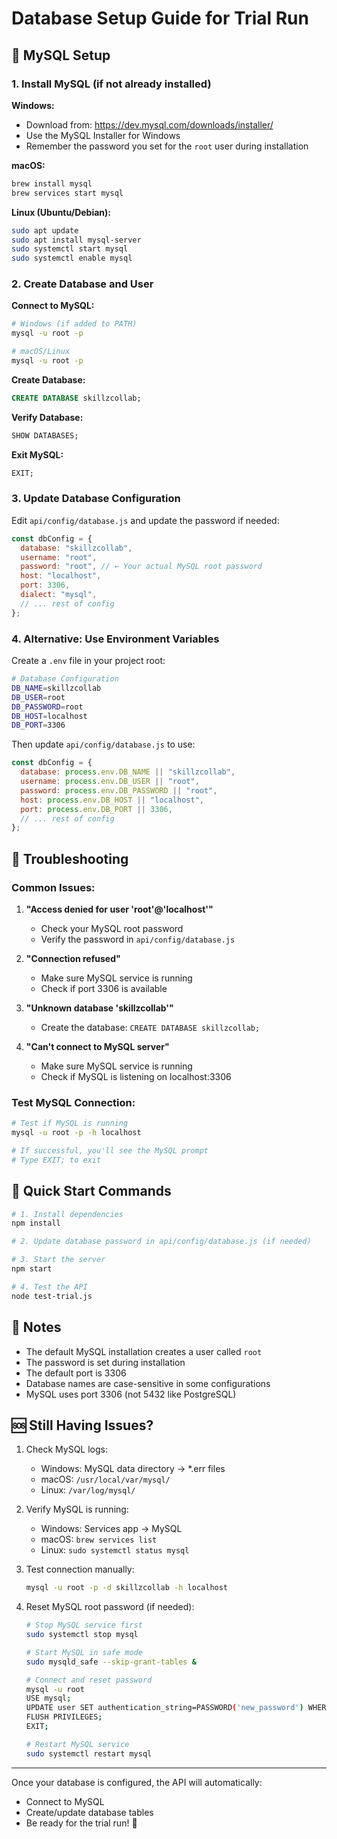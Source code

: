 # Database Setup Guide for Trial Run

## 🐬 MySQL Setup

### 1. Install MySQL (if not already installed)

**Windows:**

- Download from: https://dev.mysql.com/downloads/installer/
- Use the MySQL Installer for Windows
- Remember the password you set for the `root` user during installation

**macOS:**

```bash
brew install mysql
brew services start mysql
```

**Linux (Ubuntu/Debian):**

```bash
sudo apt update
sudo apt install mysql-server
sudo systemctl start mysql
sudo systemctl enable mysql
```

### 2. Create Database and User

**Connect to MySQL:**

```bash
# Windows (if added to PATH)
mysql -u root -p

# macOS/Linux
mysql -u root -p
```

**Create Database:**

```sql
CREATE DATABASE skillzcollab;
```

**Verify Database:**

```sql
SHOW DATABASES;
```

**Exit MySQL:**

```sql
EXIT;
```

### 3. Update Database Configuration

Edit `api/config/database.js` and update the password if needed:

```javascript
const dbConfig = {
  database: "skillzcollab",
  username: "root",
  password: "root", // ← Your actual MySQL root password
  host: "localhost",
  port: 3306,
  dialect: "mysql",
  // ... rest of config
};
```

### 4. Alternative: Use Environment Variables

Create a `.env` file in your project root:

```bash
# Database Configuration
DB_NAME=skillzcollab
DB_USER=root
DB_PASSWORD=root
DB_HOST=localhost
DB_PORT=3306
```

Then update `api/config/database.js` to use:

```javascript
const dbConfig = {
  database: process.env.DB_NAME || "skillzcollab",
  username: process.env.DB_USER || "root",
  password: process.env.DB_PASSWORD || "root",
  host: process.env.DB_HOST || "localhost",
  port: process.env.DB_PORT || 3306,
  // ... rest of config
};
```

## 🔧 Troubleshooting

### Common Issues:

1. **"Access denied for user 'root'@'localhost'"**

   - Check your MySQL root password
   - Verify the password in `api/config/database.js`

2. **"Connection refused"**

   - Make sure MySQL service is running
   - Check if port 3306 is available

3. **"Unknown database 'skillzcollab'"**

   - Create the database: `CREATE DATABASE skillzcollab;`

4. **"Can't connect to MySQL server"**
   - Make sure MySQL service is running
   - Check if MySQL is listening on localhost:3306

### Test MySQL Connection:

```bash
# Test if MySQL is running
mysql -u root -p -h localhost

# If successful, you'll see the MySQL prompt
# Type EXIT; to exit
```

## 🚀 Quick Start Commands

```bash
# 1. Install dependencies
npm install

# 2. Update database password in api/config/database.js (if needed)

# 3. Start the server
npm start

# 4. Test the API
node test-trial.js
```

## 📝 Notes

- The default MySQL installation creates a user called `root`
- The password is set during installation
- The default port is 3306
- Database names are case-sensitive in some configurations
- MySQL uses port 3306 (not 5432 like PostgreSQL)

## 🆘 Still Having Issues?

1. Check MySQL logs:

   - Windows: MySQL data directory → \*.err files
   - macOS: `/usr/local/var/mysql/`
   - Linux: `/var/log/mysql/`

2. Verify MySQL is running:

   - Windows: Services app → MySQL
   - macOS: `brew services list`
   - Linux: `sudo systemctl status mysql`

3. Test connection manually:

   ```bash
   mysql -u root -p -d skillzcollab -h localhost
   ```

4. Reset MySQL root password (if needed):

   ```bash
   # Stop MySQL service first
   sudo systemctl stop mysql

   # Start MySQL in safe mode
   sudo mysqld_safe --skip-grant-tables &

   # Connect and reset password
   mysql -u root
   USE mysql;
   UPDATE user SET authentication_string=PASSWORD('new_password') WHERE User='root';
   FLUSH PRIVILEGES;
   EXIT;

   # Restart MySQL service
   sudo systemctl restart mysql
   ```

---

Once your database is configured, the API will automatically:

- Connect to MySQL
- Create/update database tables
- Be ready for the trial run! 🎉
